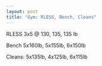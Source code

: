 ```yaml
---
layout: post
title: "Gym: RLESS, Bench, Cleans"
---
```


RLESS 3x5 @ 130, 135, 135 lb

Bench 5x160lb, 5x155lb, 6x150lb

Cleans: 5x135lb, 4x125lb, 6x115lb
